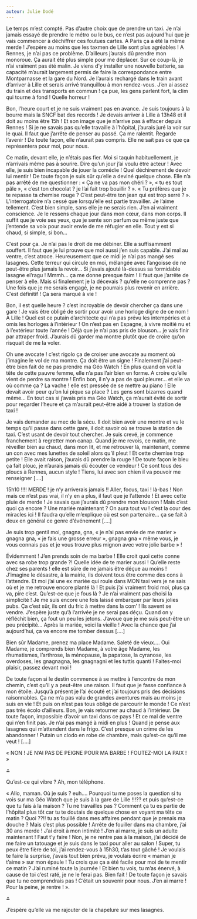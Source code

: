 ```yaml
---
auteur: Julie Dodé
---
```


Le temps m’est compté. Pas d’autre choix que de prendre un taxi. Je n’ai jamais essayé de prendre le métro ou le bus, ce n’est pas aujourd’hui que je vais commencer à déchiffrer ces foutues cartes. A Paris ça a été la même merde ! J’espère au moins que les taxmen de Lille sont plus agréables ! A Rennes, je n’ai pas ce problème. D’ailleurs j’aurais dû prendre mon monoroue. Ça aurait été plus simple pour me déplacer. Sur ce coup-là, je n’ai vraiment pas été malin. Je viens d’y installer une nouvelle batterie, sa capacité m’aurait largement permis de faire la correspondance entre Montparnasse et la gare du Nord. Je l’aurais rechargé dans le train avant d’arriver à Lille et serais arrivé tranquillou à mon rendez-vous. J’en ai assez du train et des transports en commun ! ça pue, les gens parlent fort, la clim qui tourne à fond ! Quelle horreur !

Bon, l’heure court et je ne suis vraiment pas en avance. Je suis toujours à la bourre mais la SNCF bat des records ! Je devais arriver à Lille à 13h48 et il doit au moins être 15h ! Et son image que je n’arrive pas à effacer depuis Rennes ! Si je ne savais pas qu’elle travaille à l’hôpital, j’aurais juré la voir sur le quai. Il faut que j’arrête de penser au passé. Ça me ralentit. Regarde l’avenir ! De toute façon, elle n’aurait pas compris. Elle ne sait pas ce que ça représentera pour moi, pour nous. 

Ce matin, devant elle, je n’étais pas fier. Moi si taquin habituellement, je n’arrivais même pas à sourire. Dire qu’un jour j’ai voulu être acteur ! Avec elle, je suis bien incapable de jouer la comédie ! Quel déchirement de devoir lui mentir ! De toute façon je suis sûr qu’elle a deviné quelque chose. Elle n’a pas arrêté de me questionner : « Ça ne va pas mon chéri ? », « tu es tout pâle », « c’est ton chocolat ? je l’ai fait trop bouillir ? ». « Tu préfères que je te repasse ta chemise rouge ? C’est peut-être ton jean qui est trop serré ? ». L’interrogatoire n’a cessé que lorsqu’elle est partie travailler. Je l’aime tellement. C’est bien simple, sans elle je ne serais rien. J’en ai vraiment conscience. Je le ressens chaque jour dans mon cœur, dans mon corps. Il suffit que je voie ses yeux, que je sente son parfum ou même juste que j’entende sa voix pour avoir envie de me réfugier en elle. Tout y est si chaud, si simple, si bon... 

C’est pour ça. Je n’ai pas le droit de me débiner. Elle a suffisamment souffert. Il faut que je lui prouve que moi aussi j’en suis capable. J’ai mal au ventre, c’est atroce. Heureusement que ce midi je n’ai pas mangé ses lasagnes. Cette terreur qui circule en moi, mélangée avec l’angoisse de ne peut-être plus jamais la revoir... Si j’avais ajouté là-dessus sa formidable lasagne el’ragu ! Mmmh... ça me donne presque faim ! Il faut que j’arrête de penser à elle. Mais si finalement je la décevais ? qu’elle ne comprenne pas ? Une fois que je me serais engagé, je ne pourrais plus revenir en arrière. C’est définitif ! Ça sera marqué à vie !

Bon, il est quelle heure ? c’est incroyable de devoir chercher ça dans une gare ! Je vais être obligé de sortir pour avoir une horloge digne de ce nom ! A Lille ! Quel est ce putain d’architecte qui n’a pas prévu les intempéries et a omis les horloges à l’intérieur ! On n’est pas en Espagne, à vivre moitié nu et à l’extérieur toute l’année ! Déjà que je n’ai pas pris de blouson... je vais finir par attraper froid. J’aurais dû garder ma montre plutôt que de croire qu’on risquait de me la voler. 

Oh une avocate ! c’est rigolo ça de croiser une avocate au moment où j’imagine le vol de ma montre. Ça doit être un signe ! Finalement j’ai peut-être bien fait de ne pas prendre ma Géo Watch ! En plus quand on voit la tête de cette pauvre femme, elle n’a pas l’air bien en forme. A croire qu’elle vient de perdre sa montre ! Enfin bon, il n’y a pas de quoi pleurer... et elle va où comme ça ? La vache ! elle est pressée de se mettre au piano ! Elle devait avoir peur qu’on lui pique sa place ? Les gens sont bizarres quand même... En tout cas si j’avais pris ma Géo Watch, ça m’aurait évité de sortir pour regarder l’heure et ça m’aurait peut-être aidé à trouver la station de taxi !

Je vais demander au mec de la sécu. Il doit bien avoir une montre et vu le temps qu’il passe dans cette gare, il doit savoir où se trouve la station de taxi. C’est usant de devoir tout chercher. Je suis crevé, je commence franchement à regretter mon canap. Quand je me revois, ce matin, me réveiller bien au chaud, dans mon lit, et me retrouver là, maintenant, comme un con avec mes lunettes de soleil alors qu’il pleut ! Et cette chemise trop petite ! Elle avait raison, j’aurais dû prendre la rouge ! De toute façon le bleu ça fait plouc, je n’aurais jamais dû écouter ce vendeur ! Ce sont tous des ploucs à Rennes, aucun style ! Tiens, lui avec son chien il va pouvoir me renseigner \[....\]

15h10 !!!! MERDE ! je n’y arriverais jamais !! Aller, focus, taxi ! là-bas ! Non mais ce n’est pas vrai, il n’y en a plus, il faut que je l’attende ! Et avec cette pluie de merde ! Je savais que j’aurais dû prendre mon blouson ! Mais c’est quoi ça encore ? Une mariée maintenant ? On aura tout vu ! c’est la cour des miracles ici ! Il faudra qu’elle m’explique où est son partenaire... ça se fait à deux en général ce genre d’événement \[....\]

Je suis trop gentil moi, gnagna, gna, « je n’ai pas envie de me marier » gnagna gna, « je fais une grosse erreur », gnagna gna « même vous, je vous connais pas et je vous trouve plus mignon avec votre jolie barbe » ! 

Évidemment ! J’en prends soin de ma barbe ! Elle croit quoi cette conne avec sa robe trop grande ?! Quelle idée de te marier aussi ! Qu’elle reste chez ses parents ! elle est sûre de ne jamais être déçue au moins ! J’imagine le désastre, à la mairie, ils doivent tous être comme des cons à l’attendre. Et moi j’ai une ex mariée qui roule dans MON taxi vers je ne sais où et je me retrouve encore planté là ! Et puis j’ai vraiment froid moi, plus ça va, pire c’est. Qu’est-ce que je fous là ? Je n’ai vraiment pas choisi la simplicité ! Je me suis encore une fois laissé embarquer par leurs jolies pubs. Ça c’est sûr, ils ont du fric à mettre dans la com’ ! Ils savent se vendre. J’espère juste qu’à l’arrivée je ne serai pas déçu. Quand on y réfléchit bien, ça fout un peu les jetons. J’avoue que je me suis peut-être un peu précipité... Après la mariée, voici la vieille ! Avec la chance que j’ai aujourd’hui, ça va encore me tomber dessus \[....\]

Bien sûr Madame, prenez ma place Madame. Saleté de vieux.... Oui Madame, je comprends bien Madame, à votre âge Madame, les rhumatismes, l’arthrose, la ménopause, la papatose, la cyranose, les overdoses, les gnagnagna, les gnagnagni et les tuttis quanti ! Faites-moi plaisir, passez devant moi ! 

De toute façon si le destin commence à se mettre à l’encontre de mon chemin, c’est qu’il y a peut-être une raison. Il faut que je fasse confiance à mon étoile. Jusqu’à présent je l’ai écouté et j’ai toujours pris des décisions raisonnables. Ça ne m’a pas valu de grandes aventures mais au moins je suis en vie ! Et puis on n’est pas tous obligé de parcourir le monde ! Ce n’est pas très écolo d’ailleurs. Bon, je vais retourner au chaud à l’intérieur. De toute façon, impossible d’avoir un taxi dans ce pays !  Et ce mal de ventre qui n’en finit pas. Je n’ai pas mangé à midi en plus ! Quand je pense aux lasagnes qui m’attendent dans le frigo. C’est presque un crime de les abandonner ! Putain un clodo  en robe de chambre, mais qu’est-ce qu’il me veut ! \[....\]

« NON ! JE N’AI PAS DE PEIGNE POUR MA BARBE ! FOUTEZ-MOI LA PAIX ! »

⁂

Qu’est-ce qui vibre ? Ah, mon téléphone.

« Allo, maman. Où je suis ? euh.... Pourquoi tu me poses la question si tu vois sur ma Géo Watch que je suis à la gare de Lille !!!?? et puis qu’est-ce que tu fais à la maison ? Tu ne travailles pas ? Comment ça tu es partie de l’hôpital plus tôt car tu te doutais de quelque chose en voyant ma tête ce matin ? Quoi ??!! tu as fouillé dans mes affaires pendant que je prenais ma douche ? Mais c’est plus possible ! Arrête de fouiller dans ma chambre, j’ai 30 ans merde ! J’ai droit à mon intimité ! J’en ai marre, je suis un adulte maintenant ! Faut t’y faire ! Non, je ne rentre pas à la maison, j’ai décidé de me faire un tatouage et je suis dans le taxi pour aller au salon ! Super, tu peux être fière de toi, j’ai rendez-vous à 15h30, t’as tout gâché ! Je voulais te faire la surprise, j’avais tout bien prévu, je voulais écrire « maman je t’aime » sur mon épaule ! Tu crois que ça a été facile pour moi de te mentir ce matin ? J’ai ruminé toute la journée ! Et bien tu vois, tu m’as énervé, à cause de toi c’est raté, je ne le ferai pas. Bien fait ! De toute façon je savais que tu ne comprendrais pas ! C’était un souvenir pour nous. J’en ai marre ! Pour la peine, je rentre ! ».

⁂

J’espère qu’elle va me rajouter de la chapelure sur mes lasagnes.
